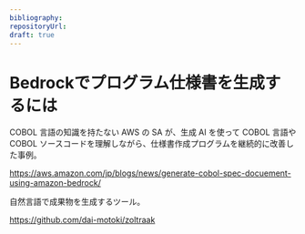 ```yaml
---
bibliography: 
repositoryUrl:
draft: true
---
```


# Bedrockでプログラム仕様書を生成するには

COBOL 言語の知識を持たない AWS の SA が、生成 AI を使って COBOL 言語や COBOL ソースコードを理解しながら、仕様書作成プログラムを継続的に改善した事例。

https://aws.amazon.com/jp/blogs/news/generate-cobol-spec-docuement-using-amazon-bedrock/

自然言語で成果物を生成するツール。

https://github.com/dai-motoki/zoltraak
